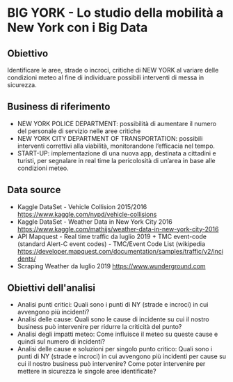 # BIG YORK - Lo studio della mobilità a New York con i Big Data

## Obiettivo

Identificare le aree, strade o incroci, critiche di NEW YORK al variare delle condizioni meteo al fine di individuare possibili interventi di messa in sicurezza.

## Business di riferimento 

* NEW YORK POLICE DEPARTMENT: possibilità di aumentare il numero del personale di servizio nelle aree critiche
* NEW YORK CITY DEPARTMENT OF TRANSPORTATION: possibili interventi correttivi alla viabilità, monitorandone l’efficacia nel tempo.
* START-UP: implementazione di una nuova app, destinata a cittadini e turisti, per segnalare in real time la pericolosità di un’area in base alle condizioni meteo.

## Data source

* Kaggle DataSet - Vehicle Collision 2015/2016 https://www.kaggle.com/nypd/vehicle-collisions  
* Kaggle DataSet - Weather Data in New York City 2016 https://www.kaggle.com/mathijs/weather-data-in-new-york-city-2016
* API Mapquest - Real time traffic da luglio 2019 + TMC event-code (standard Alert-C event codes) -  TMC/Event Code List (wikipedia https://developer.mapquest.com/documentation/samples/traffic/v2/incidents/ 
* Scraping Weather da luglio 2019 https://www.wunderground.com

## Obiettivi dell'analisi

* Analisi punti critici: Quali sono i punti  di NY (strade e incroci) in cui avvengono più incidenti?
* Analisi delle cause: Quali sono le cause di incidente su cui il nostro business può intervenire per ridurre la criticità del punto?
* Analisi degli impatti meteo: Come influisce il meteo su queste cause e quindi sul numero di incidenti?
* Analisi delle cause e soluzioni per singolo punto critico: Quali sono i punti  di NY (strade e incroci) in cui avvengono più incidenti per cause su cui il nostro business può intervenire? Come poter intervenire per mettere in sicurezza le singole aree identificate?


